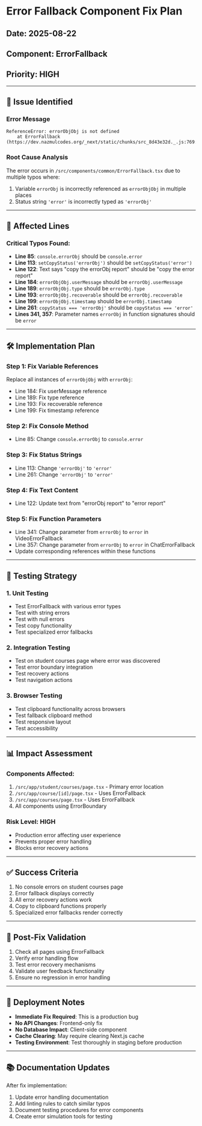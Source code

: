 # Error Fallback Component Fix Plan

## Date: 2025-08-22
## Component: ErrorFallback
## Priority: HIGH

---

## 🔴 Issue Identified

### Error Message
```
ReferenceError: errorObjObj is not defined
    at ErrorFallback (https://dev.nazmulcodes.org/_next/static/chunks/src_8d43e32d._.js:769:39)
```

### Root Cause Analysis
The error occurs in `/src/components/common/ErrorFallback.tsx` due to multiple typos where:
1. Variable `errorObj` is incorrectly referenced as `errorObjObj` in multiple places
2. Status string `'error'` is incorrectly typed as `'errorObj'`

---

## 📍 Affected Lines

### Critical Typos Found:
- **Line 85**: `console.errorObj` should be `console.error`
- **Line 113**: `setCopyStatus('errorObj')` should be `setCopyStatus('error')`
- **Line 122**: Text says "copy the errorObj report" should be "copy the error report"
- **Line 184**: `errorObjObj.userMessage` should be `errorObj.userMessage`
- **Line 189**: `errorObjObj.type` should be `errorObj.type`
- **Line 193**: `errorObjObj.recoverable` should be `errorObj.recoverable`
- **Line 199**: `errorObjObj.timestamp` should be `errorObj.timestamp`
- **Line 261**: `copyStatus === 'errorObj'` should be `copyStatus === 'error'`
- **Lines 341, 357**: Parameter names `errorObj` in function signatures should be `error`

---

## 🛠️ Implementation Plan

### Step 1: Fix Variable References
Replace all instances of `errorObjObj` with `errorObj`:
- Line 184: Fix userMessage reference
- Line 189: Fix type reference  
- Line 193: Fix recoverable reference
- Line 199: Fix timestamp reference

### Step 2: Fix Console Method
- Line 85: Change `console.errorObj` to `console.error`

### Step 3: Fix Status Strings
- Line 113: Change `'errorObj'` to `'error'`
- Line 261: Change `'errorObj'` to `'error'`

### Step 4: Fix Text Content
- Line 122: Update text from "errorObj report" to "error report"

### Step 5: Fix Function Parameters
- Line 341: Change parameter from `errorObj` to `error` in VideoErrorFallback
- Line 357: Change parameter from `errorObj` to `error` in ChatErrorFallback
- Update corresponding references within these functions

---

## 🔄 Testing Strategy

### 1. Unit Testing
- Test ErrorFallback with various error types
- Test with string errors
- Test with null errors
- Test copy functionality
- Test specialized error fallbacks

### 2. Integration Testing
- Test on student courses page where error was discovered
- Test error boundary integration
- Test recovery actions
- Test navigation actions

### 3. Browser Testing
- Test clipboard functionality across browsers
- Test fallback clipboard method
- Test responsive layout
- Test accessibility

---

## 📊 Impact Assessment

### Components Affected:
1. `/src/app/student/courses/page.tsx` - Primary error location
2. `/src/app/course/[id]/page.tsx` - Uses ErrorFallback
3. `/src/app/courses/page.tsx` - Uses ErrorFallback
4. All components using ErrorBoundary

### Risk Level: **HIGH**
- Production error affecting user experience
- Prevents proper error handling
- Blocks error recovery actions

---

## ✅ Success Criteria

1. No console errors on student courses page
2. Error fallback displays correctly
3. All error recovery actions work
4. Copy to clipboard functions properly
5. Specialized error fallbacks render correctly

---

## 📝 Post-Fix Validation

1. Check all pages using ErrorFallback
2. Verify error handling flow
3. Test error recovery mechanisms
4. Validate user feedback functionality
5. Ensure no regression in error handling

---

## 🚀 Deployment Notes

- **Immediate Fix Required**: This is a production bug
- **No API Changes**: Frontend-only fix
- **No Database Impact**: Client-side component
- **Cache Clearing**: May require clearing Next.js cache
- **Testing Environment**: Test thoroughly in staging before production

---

## 📚 Documentation Updates

After fix implementation:
1. Update error handling documentation
2. Add linting rules to catch similar typos
3. Document testing procedures for error components
4. Create error simulation tools for testing